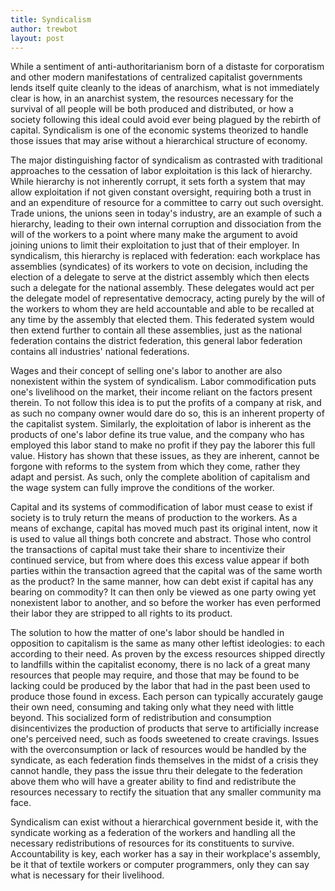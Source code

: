 ```yaml
---
title: Syndicalism
author: trewbot
layout: post
---
```


While a sentiment of anti-authoritarianism born of a distaste for corporatism and other modern manifestations of centralized capitalist governments lends itself quite cleanly to the ideas of anarchism, what is not immediately clear is how, in an anarchist system, the resources necessary for the survival of all people will be both produced and distributed, or how a society following this ideal could avoid ever being plagued by the rebirth of capital.
Syndicalism is one of the economic systems theorized to handle those issues that may arise without a hierarchical structure of economy.

The major distinguishing factor of syndicalism as contrasted with traditional approaches to the cessation of labor exploitation is this lack of hierarchy.
While hierarchy is not inherently corrupt, it sets forth a system that may allow exploitation if not given constant oversight, requiring both a trust in and an expenditure of resource for a committee to carry out such oversight.
Trade unions, the unions seen in today's industry, are an example of such a hierarchy, leading to their own internal corruption and dissociation from the will of the workers to a point where many make the argument to avoid joining unions to limit their exploitation to just that of their employer.
In syndicalism, this hierarchy is replaced with federation: each workplace has assemblies (syndicates) of its workers to vote on decision, including the election of a delegate to serve at the district assembly which then elects such a delegate for the national assembly.
These delegates would act per the delegate model of representative democracy, acting purely by the will of the workers to whom they are held accountable and able to be recalled at any time by the assembly that elected them.
This federated system would then extend further to contain all these assemblies, just as the national federation contains the district federation, this general labor federation contains all industries' national federations.

Wages and their concept of selling one's labor to another are also nonexistent within the system of syndicalism.
Labor commodification puts one's livelihood on the market, their income reliant on the factors present therein.
To not follow this idea is to put the profits of a company at risk, and as such no company owner would dare do so, this is an inherent property of the capitalist system.
Similarly, the exploitation of labor is inherent as the products of one's labor define its true value, and the company who has employed this labor stand to make no profit if they pay the laborer this full value.
History has shown that these issues, as they are inherent, cannot be forgone with reforms to the system from which they come, rather they adapt and persist.
As such, only the complete abolition of capitalism and the wage system can fully improve the conditions of the worker.

Capital and its systems of commodification of labor must cease to exist if society is to truly return the means of production to the workers.
As a means of exchange, capital has moved much past its original intent, now it is used to value all things both concrete and abstract.
Those who control the transactions of capital must take their share to incentivize their continued service, but from where does this excess value appear if both parties within the transaction agreed that the capital was of the same worth as the product?
In the same manner, how can debt exist if capital has any bearing on commodity?
It can then only be viewed as one party owing yet nonexistent labor to another, and so before the worker has even performed their labor they are stripped to all rights to its product.

The solution to how the matter of one's labor should be handled in opposition to capitalism is the same as many other leftist ideologies: to each according to their need.
As proven by the excess resources shipped directly to landfills within the capitalist economy, there is no lack of a great many resources that people may require, and those that may be found to be lacking could be produced by the labor that had in the past been used to produce those found in excess.
Each person can typically accurately gauge their own need, consuming and taking only what they need with little beyond.
This socialized form of redistribution and consumption disincentivizes the production of products that serve to artificially increase one's perceived need, such as foods sweetened to create cravings.
Issues with the overconsumption or lack of resources would be handled by the syndicate, as each federation finds themselves in the midst of a crisis they cannot handle, they pass the issue thru their delegate to the federation above them who will have a greater ability to find and redistribute the resources necessary to rectify the situation that any smaller community ma face.

Syndicalism can exist without a hierarchical government beside it, with the syndicate working as a federation of the workers and handling all the necessary redistributions of resources for its constituents to survive.
Accountability is key, each worker has a say in their workplace's assembly, be it that of textile workers or computer programmers, only they can say what is necessary for their livelihood.
